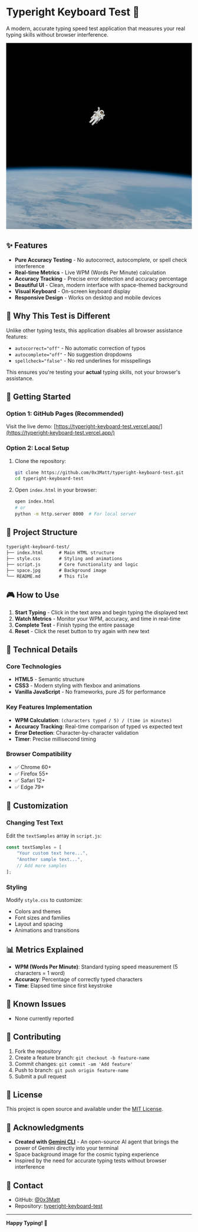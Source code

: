 # Typeright Keyboard Test 🚀

A modern, accurate typing speed test application that measures your real typing skills without browser interference.

![Typing Test Demo](space.jpg)

## ✨ Features

- **Pure Accuracy Testing** - No autocorrect, autocomplete, or spell check interference
- **Real-time Metrics** - Live WPM (Words Per Minute) calculation
- **Accuracy Tracking** - Precise error detection and accuracy percentage
- **Beautiful UI** - Clean, modern interface with space-themed background
- **Visual Keyboard** - On-screen keyboard display
- **Responsive Design** - Works on desktop and mobile devices

## 🎯 Why This Test is Different

Unlike other typing tests, this application disables all browser assistance features:
- `autocorrect="off"` - No automatic correction of typos
- `autocomplete="off"` - No suggestion dropdowns
- `spellcheck="false"` - No red underlines for misspellings

This ensures you're testing your **actual** typing skills, not your browser's assistance.

## 🚀 Getting Started

### Option 1: GitHub Pages (Recommended)
Visit the live demo: [https://typeright-keyboard-test.vercel.app/](https://typeright-keyboard-test.vercel.app/)

### Option 2: Local Setup
1. Clone the repository:
   ```bash
   git clone https://github.com/0x3Matt/typeright-keyboard-test.git
   cd typeright-keyboard-test
   ```

2. Open `index.html` in your browser:
   ```bash
   open index.html
   # or
   python -m http.server 8000  # For local server
   ```

## 📁 Project Structure

```
typeright-keyboard-test/
├── index.html      # Main HTML structure
├── style.css       # Styling and animations
├── script.js       # Core functionality and logic
├── space.jpg       # Background image
└── README.md       # This file
```

## 🎮 How to Use

1. **Start Typing** - Click in the text area and begin typing the displayed text
2. **Watch Metrics** - Monitor your WPM, accuracy, and time in real-time
3. **Complete Test** - Finish typing the entire passage
4. **Reset** - Click the reset button to try again with new text

## 🔧 Technical Details

### Core Technologies
- **HTML5** - Semantic structure
- **CSS3** - Modern styling with flexbox and animations
- **Vanilla JavaScript** - No frameworks, pure JS for performance

### Key Features Implementation
- **WPM Calculation**: `(characters typed / 5) / (time in minutes)`
- **Accuracy Tracking**: Real-time comparison of typed vs expected text
- **Error Detection**: Character-by-character validation
- **Timer**: Precise millisecond timing

### Browser Compatibility
- ✅ Chrome 60+
- ✅ Firefox 55+
- ✅ Safari 12+
- ✅ Edge 79+

## 🎨 Customization

### Changing Test Text
Edit the `textSamples` array in `script.js`:
```javascript
const textSamples = [
    "Your custom text here...",
    "Another sample text...",
    // Add more samples
];
```

### Styling
Modify `style.css` to customize:
- Colors and themes
- Font sizes and families
- Layout and spacing
- Animations and transitions

## 📊 Metrics Explained

- **WPM (Words Per Minute)**: Standard typing speed measurement (5 characters = 1 word)
- **Accuracy**: Percentage of correctly typed characters
- **Time**: Elapsed time since first keystroke

## 🐛 Known Issues

- None currently reported

## 🤝 Contributing

1. Fork the repository
2. Create a feature branch: `git checkout -b feature-name`
3. Commit changes: `git commit -am 'Add feature'`
4. Push to branch: `git push origin feature-name`
5. Submit a pull request

## 📝 License

This project is open source and available under the [MIT License](LICENSE).

## 🙏 Acknowledgments

- **Created with [Gemini CLI](https://github.com/google-gemini/gemini-cli/)** - An open-source AI agent that brings the power of Gemini directly into your terminal
- Space background image for the cosmic typing experience
- Inspired by the need for accurate typing tests without browser interference

## 📧 Contact

- GitHub: [@0x3Matt](https://github.com/0x3Matt)
- Repository: [typeright-keyboard-test](https://github.com/0x3Matt/typeright-keyboard-test)

---

**Happy Typing! 🚀**
